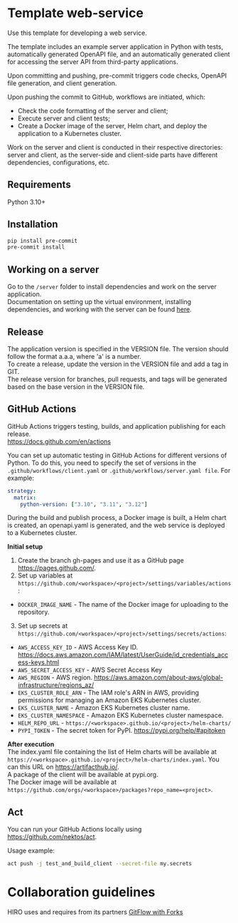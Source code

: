# Template web-service
Use this template for developing a web service.

The template includes an example server application in Python with tests, automatically generated OpenAPI file, and an automatically generated client for accessing the server API from third-party applications.

Upon committing and pushing, pre-commit triggers code checks, OpenAPI file generation, and client generation.

Upon pushing the commit to GitHub, workflows are initiated, which:
- Check the code formatting of the server and client;
- Execute server and client tests;
- Create a Docker image of the server, Helm chart, and deploy the application to a Kubernetes cluster.

Work on the server and client is conducted in their respective directories: server and client, as the server-side and client-side parts have different dependencies, configurations, etc.

## Requirements
Python 3.10+

## Installation
```bash
pip install pre-commit
pre-commit install
```

## Working on a server
Go to the `/server` folder to install dependencies and work on the server application.  
Documentation on setting up the virtual environment, installing dependencies, and working with the server can be found [here](./server/README.md).

## Release
The application version is specified in the VERSION file. The version should follow the format a.a.a, where 'a' is a number.  
To create a release, update the version in the VERSION file and add a tag in GIT.  
The release version for branches, pull requests, and tags will be generated based on the base version in the VERSION file.

## GitHub Actions
GitHub Actions triggers testing, builds, and application publishing for each release.  
https://docs.github.com/en/actions  

You can set up automatic testing in GitHub Actions for different versions of Python. To do this, you need to specify the set of versions in the `.github/workflows/client.yaml` or `.github/workflows/server.yaml file`. For example:
```yaml
strategy:
  matrix:
    python-version: ["3.10", "3.11", "3.12"]
```

During the build and publish process, a Docker image is built, a Helm chart is created, an openapi.yaml is generated, and the web service is deployed to a Kubernetes cluster.

**Initial setup**  
1. Create the branch gh-pages and use it as a GitHub page https://pages.github.com/.  
2. Set up variables at `https://github.com/<workspace>/<project>/settings/variables/actions`:
- `DOCKER_IMAGE_NAME` - The name of the Docker image for uploading to the repository.
3. Set up secrets at `https://github.com/<workspace>/<project>/settings/secrets/actions`:
- `AWS_ACCESS_KEY_ID` - AWS Access Key ID. https://docs.aws.amazon.com/IAM/latest/UserGuide/id_credentials_access-keys.html
- `AWS_SECRET_ACCESS_KEY` - AWS Secret Access Key
- `AWS_REGION` - AWS region. https://aws.amazon.com/about-aws/global-infrastructure/regions_az/
- `EKS_CLUSTER_ROLE_ARN` - The IAM role's ARN in AWS, providing permissions for managing an Amazon EKS Kubernetes cluster.
- `EKS_CLUSTER_NAME` - Amazon EKS Kubernetes cluster name.
- `EKS_CLUSTER_NAMESPACE` - Amazon EKS Kubernetes cluster namespace.
- `HELM_REPO_URL` - `https://<workspace>.github.io/<project>/helm-charts/`
- `PYPI_TOKEN` - The secret token for PyPI. https://pypi.org/help/#apitoken

**After execution**  
The index.yaml file containing the list of Helm charts will be available at `https://<workspace>.github.io/<project>/helm-charts/index.yaml`. You can this URL on https://artifacthub.io/.  
A package of the client will be available at pypi.org.  
The Docker image will be available at `https://github.com/orgs/<workspace>/packages?repo_name=<project>`.

## Act
You can run your GitHub Actions locally using https://github.com/nektos/act. 

Usage example:
```bash
act push -j test_and_build_client --secret-file my.secrets
```

# Collaboration guidelines
HIRO uses and requires from its partners [GitFlow with Forks](https://hirodevops.notion.site/GitFlow-with-Forks-3b737784e4fc40eaa007f04aed49bb2e?pvs=4)
